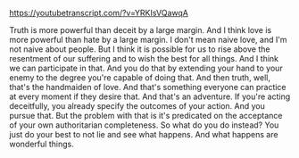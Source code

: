 https://youtubetranscript.com/?v=YRKIsVQawqA

 Truth is more powerful than deceit by a large margin. And I think love is more powerful than hate by a large margin. I don't mean naive love, and I'm not naive about people. But I think it is possible for us to rise above the resentment of our suffering and to wish the best for all things. And I think we can participate in that. And you do that by extending your hand to your enemy to the degree you're capable of doing that. And then truth, well, that's the handmaiden of love. And that's something everyone can practice at every moment if they desire that. And that's an adventure. If you're acting deceitfully, you already specify the outcomes of your action. And you pursue that. But the problem with that is it's predicated on the acceptance of your own authoritarian completeness. So what do you do instead? You just do your best to not lie and see what happens. And what happens are wonderful things.